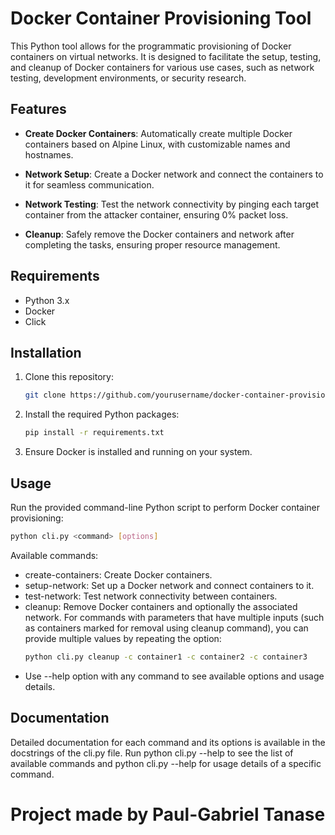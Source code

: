 # Docker Container Provisioning Tool

This Python tool allows for the programmatic provisioning of Docker containers on virtual networks. It is designed to facilitate the setup, testing, and cleanup of Docker containers for various use cases, such as network testing, development environments, or security research.

## Features

- **Create Docker Containers**: Automatically create multiple Docker containers based on Alpine Linux, with customizable names and hostnames.

- **Network Setup**: Create a Docker network and connect the containers to it for seamless communication.

- **Network Testing**: Test the network connectivity by pinging each target container from the attacker container, ensuring 0% packet loss.

- **Cleanup**: Safely remove the Docker containers and network after completing the tasks, ensuring proper resource management.

## Requirements

- Python 3.x
- Docker
- Click

## Installation

1. Clone this repository:

    ```bash
    git clone https://github.com/yourusername/docker-container-provisioning.git
    ```

2. Install the required Python packages:

    ```bash
    pip install -r requirements.txt
    ```

3. Ensure Docker is installed and running on your system.

## Usage

Run the provided command-line Python script to perform Docker container provisioning:

```bash
python cli.py <command> [options]
```

Available commands:

- create-containers: Create Docker containers.
- setup-network: Set up a Docker network and connect containers to it.
- test-network: Test network connectivity between containers.
- cleanup: Remove Docker containers and optionally the associated network.
  For commands with parameters that have multiple inputs (such as containers marked for removal using cleanup command), you can provide multiple values by repeating the option:
  ```bash
  python cli.py cleanup -c container1 -c container2 -c container3
  ```
- Use --help option with any command to see available options and usage details.

## Documentation
Detailed documentation for each command and its options is available in the docstrings of the cli.py file. Run python cli.py --help to see the list of available commands and python cli.py <command> --help for usage details of a specific command.


# Project made by Paul-Gabriel Tanase
